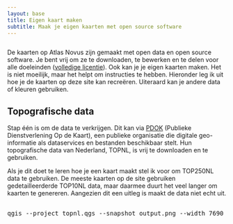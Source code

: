 ```yaml
---
layout: base
title: Eigen kaart maken
subtitle: Maak je eigen kaarten met open source software
---
```

<section class="section content">
  <div class="container">
    <div class="columns">
      <div class="column is-two-thirds">
        <p>De kaarten op Atlas Novus zijn gemaakt met open data en open source software. Je bent vrij om ze te downloaden, te bewerken en te delen voor alle doeleinden (<a rel="license" target="_blank" href="https://creativecommons.org/licenses/by-sa/4.0/deed.nl">volledige licentie</a>). Ook kan je je eigen kaarten maken. Het is niet moeilijk, maar het helpt om instructies te hebben. Hieronder leg ik uit hoe je de kaarten op deze site kan recreëren. Uiteraard kan je andere data of kleuren gebruiken.</p>
        <h2 class="title">Topografische data</h2>
        <p>Stap één is om de data te verkrijgen. Dit kan via <a target="_blank" href="https://www.pdok.nl/nl">PDOK</a> (Publieke Dienstverlening Op de Kaart), een publieke organisatie die digitale geo-informatie als dataservices en bestanden beschikbaar stelt. Hun topografische data van Nederland, TOPNL, is vrij te downloaden en te gebruiken.</p>
        <p>Als je dit doet te leren hoe je een kaart maakt stel ik voor om TOP250NL data te gebruiken. De meeste kaarten op de site gebruiken gedetailleerderde TOP10NL data, maar daarmee duurt het veel langer om kaarten te genereren. Aangezien dit een uitleg is maakt de data niet echt uit.</p>
        <p></p>
        <p></p>
        <h2 class="title"></h2>
        <pre>qgis --project topnl.qgs --snapshot output.png --width 7690 --height 3070 --extent 54980,428640,101120,447060</pre>
      </div>
    </div>
  </div>
</section>